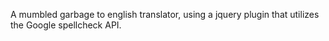 A mumbled garbage to english translator, using a jquery plugin that utilizes the Google spellcheck API.
